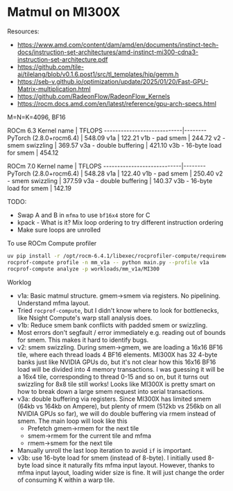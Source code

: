 # Matmul on MI300X

Resources:
- https://www.amd.com/content/dam/amd/en/documents/instinct-tech-docs/instruction-set-architectures/amd-instinct-mi300-cdna3-instruction-set-architecture.pdf
- https://github.com/tile-ai/tilelang/blob/v0.1.6.post1/src/tl_templates/hip/gemm.h
- https://seb-v.github.io/optimization/update/2025/01/20/Fast-GPU-Matrix-multiplication.html
- https://github.com/RadeonFlow/RadeonFlow_Kernels
- https://rocm.docs.amd.com/en/latest/reference/gpu-arch-specs.html

M=N=K=4096, BF16

ROCm 6.3
Kernel name                 | TFLOPS 
----------------------------|--------
PyTorch (2.8.0+rocm6.4)     | 548.09
v1a                         | 122.21
v1b - pad smem              | 244.72
v2 - smem swizzling         | 369.57
v3a - double buffering      | 421.10
v3b - 16-byte load for smem | 454.12

ROCm 7.0
Kernel name                 | TFLOPS 
----------------------------|--------
PyTorch (2.8.0+rocm6.4)     | 548.28
v1a                         | 122.40
v1b - pad smem              | 250.40
v2 - smem swizzling         | 377.59
v3a - double buffering      | 140.37 
v3b - 16-byte load for smem | 142.19 


TODO:
- Swap A and B in `mfma` to use `bf16x4` store for C
- kpack - What is it? Mix loop ordering to try different instruction ordering
- Make sure loops are unrolled

To use ROCm Compute profiler

```bash
uv pip install -r /opt/rocm-6.4.1/libexec/rocprofiler-compute/requirements.txt
rocprof-compute profile -n mm_v1a -- python main.py --profile v1a
rocprof-compute analyze -p workloads/mm_v1a/MI300
```

Worklog
- v1a: Basic matmul structure. gmem->smem via registers. No pipelining. Understand mfma layout.
- Tried `rocprof-compute`, but I didn't know where to look for bottlenecks, like Nsight Compute's warp stall analysis does.
- v1b: Reduce smem bank conflicts with padded smem or swizzling.
- Most errors don't segfault / error immediately e.g. reading out of bounds for smem. This makes it hard to identify bugs.
- v2: smem swizzling. During smem->gmem, we are loading a 16x16 BF16 tile, where each thread loads 4 BF16 elements. MI300X has 32 4-byte banks just like NVIDIA GPUs do, but it's not clear how this 16x16 BF16 load will be divided into 4 memory transactions. I was guessing it will be a 16x4 tile, corresponding to thread 0-15 and so on, but it turns out swizzling for 8x8 tile still works! Looks like MI300X is pretty smart on how to break down a large smem request into serial transactions.
- v3a: double buffering via registers. Since MI300X has limited smem (64kb vs 164kb on Ampere), but plenty of rmem (512kb vs 256kb on all NVIDIA GPUs so far), we will do double buffering via rmem instead of smem. The main loop will look like this
  - Prefetch gmem->rmem for the next tile
  - smem->rmem for the current tile and mfma
  - rmem->smem for the next tile
- Manually unroll the last loop iteration to avoid `if` is important.
- v3b: use 16-byte load for smem (instead of 8-byte). I initially used 8-byte load since it naturally fits mfma input layout. However, thanks to mfma input layout, loading wider size is fine. It will just change the order of consuming K within a warp tile.
